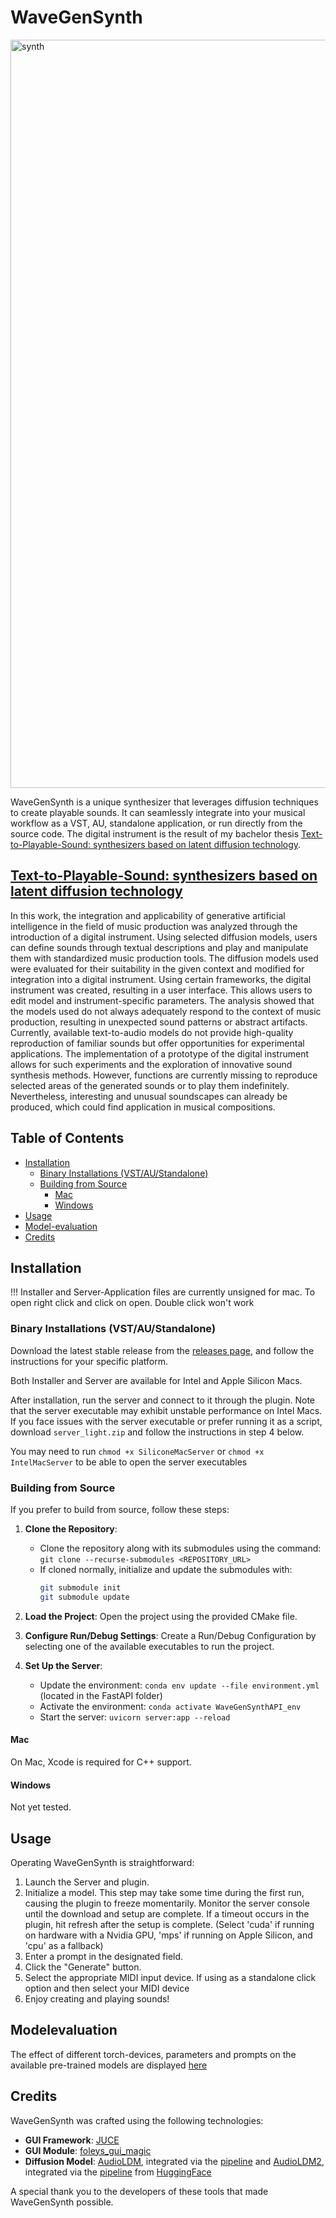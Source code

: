 # WaveGenSynth
<img width="1197" alt="synth" src="https://github.com/suckrowPierre/WaveGenSynth/assets/100494266/cd185e80-8fc1-48cf-a2e1-42aea68deaf6">

WaveGenSynth is a unique synthesizer that leverages diffusion techniques to create playable sounds. It can seamlessly integrate into your musical workflow as a VST, AU, standalone application, or run directly from the source code. The digital instrument is the result of my bachelor thesis [Text-to-Playable-Sound: synthesizers based on latent diffusion technology](https://github.com/suckrowPierre/BachelorThesis).

## [Text-to-Playable-Sound: synthesizers based on latent diffusion technology](https://github.com/suckrowPierre/BachelorThesis)

In this work, the integration and applicability of generative artificial intelligence in the field of music production was analyzed through the introduction of a digital instrument. Using selected diffusion models, users can define sounds through textual descriptions and play and manipulate them with standardized music production tools. The diffusion models used were evaluated for their suitability in the given context and modified for integration into a digital instrument. Using certain frameworks, the digital instrument was created, resulting in a user interface. This allows users to edit model and instrument-specific parameters. The analysis showed that the models used do not always adequately respond to the context of music production, resulting in unexpected sound patterns or abstract artifacts. Currently, available text-to-audio models do not provide high-quality reproduction of familiar sounds but offer opportunities for experimental applications. The implementation of a prototype of the digital instrument allows for such experiments and the exploration of innovative sound synthesis methods. However, functions are currently missing to reproduce selected areas of the generated sounds or to play them indefinitely. Nevertheless, interesting and unusual soundscapes can already be produced, which could find application in musical compositions.

## Table of Contents
- [Installation](#installation)
  - [Binary Installations (VST/AU/Standalone)](#binary-installations-vstaustandalone)
  - [Building from Source](#building-from-source)
    - [Mac](#mac)
    - [Windows](#windows)
- [Usage](#usage)
- [Model-evaluation](#modelevaluation)
- [Credits](#credits)

## Installation

!!! Installer and Server-Application files are currently unsigned for mac. To open right click and click on open. Double click won't work

### Binary Installations (VST/AU/Standalone)
Download the latest stable release from the [releases page](https://github.com/suckrowPierre/WaveGenSynth/releases), and follow the instructions for your specific platform.

Both Installer and Server are available for Intel and Apple Silicon Macs.

After installation, run the server and connect to it through the plugin. Note that the server executable may exhibit unstable performance on Intel Macs. If you face issues with the server executable or prefer running it as a script, download `server_light.zip` and follow the instructions in step 4 below.

You may need to run `chmod +x SiliconeMacServer` or `chmod +x IntelMacServer` to be able to open the server executables

### Building from Source
If you prefer to build from source, follow these steps:

1. **Clone the Repository**:
   - Clone the repository along with its submodules using the command: `git clone --recurse-submodules <REPOSITORY_URL>`
   - If cloned normally, initialize and update the submodules with:
     ```bash
     git submodule init
     git submodule update
     ```

2. **Load the Project**: Open the project using the provided CMake file.

3. **Configure Run/Debug Settings**: Create a Run/Debug Configuration by selecting one of the available executables to run the project.

4. **Set Up the Server**:
   - Update the environment: `conda env update --file environment.yml` (located in the FastAPI folder)
   - Activate the environment: `conda activate WaveGenSynthAPI_env`
   - Start the server: `uvicorn server:app --reload`

#### Mac
On Mac, Xcode is required for C++ support.

#### Windows
Not yet tested.

## Usage

Operating WaveGenSynth is straightforward:
1. Launch the Server and plugin.
2. Initialize a model. This step may take some time during the first run, causing the plugin to freeze momentarily. Monitor the server console until the download and setup are complete. If a timeout occurs in the plugin, hit refresh after the setup is complete. (Select 'cuda' if running on hardware with a Nvidia GPU, 'mps' if running on Apple Silicon, and 'cpu' as a fallback)
3. Enter a prompt in the designated field.
4. Click the "Generate" button.
5. Select the appropriate MIDI input device. If using as a standalone click option and then select your MIDI device
6. Enjoy creating and playing sounds!

## Modelevaluation
The effect of different torch-devices, parameters and prompts on the available pre-trained models are displayed [here](https://suckrowpierre.github.io/TtPS.github.io/)

## Credits

WaveGenSynth was crafted using the following technologies:
- **GUI Framework**: [JUCE](https://github.com/juce-framework/JUCE)
- **GUI Module**: [foleys_gui_magic](https://github.com/ffAudio/foleys_gui_magic/)
- **Diffusion Model**: [AudioLDM](https://github.com/haoheliu/AudioLDM), integrated via the [pipeline](https://huggingface.co/docs/diffusers/main/en/api/pipelines/audioldm) and [AudioLDM2](https://github.com/haoheliu/AudioLDM2), integrated via the [pipeline](https://huggingface.co/docs/diffusers/main/en/api/pipelines/audioldm2) from [HuggingFace](https://huggingface.co/)

A special thank you to the developers of these tools that made WaveGenSynth possible.
